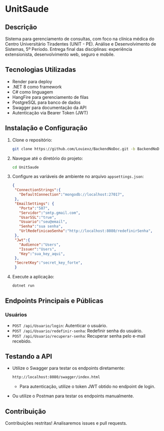 # UnitSaude

## Descrição

Sistema para gerenciamento de consultas, com foco na clínica médica do Centro Universitário Tiradentes (UNIT - PE).
Análise e Desenvolvimento de Sistemas, 5º Período.
Entrega final das disciplinas: experiência extensionista, desenvolvimento web, seguro e mobile.

## Tecnologias Utilizadas

- Render para deploy
- .NET 8 como framework
- C# como linguagem
- HangFire para gerenciamento de filas
- PostgreSQL para banco de dados
- Swagger para documentação da API
- Autenticação via Bearer Token (JWT)

## Instalação e Configuração
1. Clone o repositório:
   ```sh
   git clone https://github.com/Louiexz/BackendNoDoc.git -b BackendNoDOc --single-branch
   ```
2. Navegue até o diretório do projeto:
   ```sh
   cd UnitSaude
   ```
3. Configure as variáveis de ambiente no arquivo `appsettings.json`:
   ```json
   {
    "ConnectionStrings":{
      "DefaultConnection":"mongodb://localhost:27017",
    },
    "EmailSettings": {
      "Porta":"587",
      "Servidor":"smtp.gmail.com",
      "UsarSSL":"true",
      "Usuario":"seu@email",
      "Senha":"sua senha",
      "UrlRedefinicaoSenha":"http://localhost:8080/redefinirSenha",
    },
    "Jwt":{
      "Audience":"Users",
      "Issuer":"Users",
      "Key":"sua_key_aqui",    
    },
    "SecretKey":"secret_key_forte",
    }
   ```
4. Execute a aplicação:
   ```sh
   dotnet run
   ```

## Endpoints Principais e Públicas

### Usuários
- `POST /api/Usuario/login`: Autenticar o usuário.
- `POST /api/Usuario/redefinir-senha`: Redefinir senha do usuário.
- `POST /api/Usuario/recuperar-senha`: Recuperar senha pelo e-mail recebido.
  
## Testando a API

- Utilize o Swagger para testar os endpoints diretamente:
  ```sh
  http://localhost:8080/swagger/index.html
  ```
  - Para autenticação, utilize o token JWT obtido no endpoint de login.

- Ou utilize o Postman para testar os endpoints manualmente.

## Contribuição

Contribuições restritas! Analisaremos issues e pull requests.
